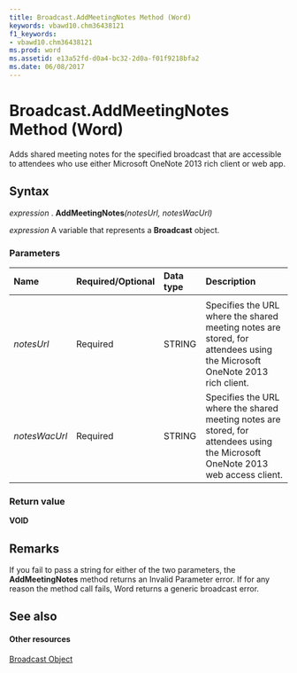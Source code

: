 ```yaml
---
title: Broadcast.AddMeetingNotes Method (Word)
keywords: vbawd10.chm36438121
f1_keywords:
- vbawd10.chm36438121
ms.prod: word
ms.assetid: e13a52fd-d0a4-bc32-2d0a-f01f9218bfa2
ms.date: 06/08/2017
---
```



# Broadcast.AddMeetingNotes Method (Word)

Adds shared meeting notes for the specified broadcast that are accessible to attendees who use either Microsoft OneNote 2013 rich client or web app.


## Syntax

 _expression_ . **AddMeetingNotes**_(notesUrl,_ _notesWacUrl)_

 _expression_ A variable that represents a **Broadcast** object.


### Parameters



|**Name**|**Required/Optional**|**Data type**|**Description**|
|:-----|:-----|:-----|:-----|
|||||
| _notesUrl_|Required|STRING|Specifies the URL where the shared meeting notes are stored, for attendees using the Microsoft OneNote 2013 rich client.|
| _notesWacUrl_|Required|STRING|Specifies the URL where the shared meeting notes are stored, for attendees using the Microsoft OneNote 2013 web access client.|

### Return value

 **VOID**


## Remarks

If you fail to pass a string for either of the two parameters, the  **AddMeetingNotes** method returns an Invalid Parameter error. If for any reason the method call fails, Word returns a generic broadcast error.


## See also


#### Other resources


[Broadcast Object](broadcast-object-word.md)


